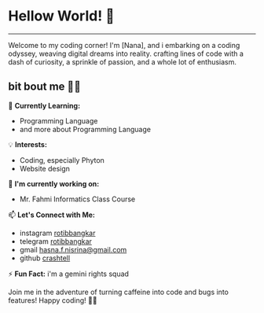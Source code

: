# Hellow World! 👋
---
Welcome to my coding corner! I'm [Nana], and i embarking on a coding odyssey, weaving digital dreams into reality. crafting lines of code with a dash of curiosity, a sprinkle of passion, and a whole lot of enthusiasm.

## bit bout me 🧑‍💻 
🌱 **Currently Learning:**
- Programming Language
- and more about Programming Language

💡 **Interests:**
- Coding, especially Phyton
- Website design

🔭 **I'm currently working on:**
- Mr. Fahmi Informatics Class Course

📫 **Let's Connect with Me:**
  - instagram [rotibbangkar](https://instagram.com/rotibbangkar)
  - telegram [rotibbangkar](https://telegram.com/rotibbangkar)
  - gmail [hasna.f.nisrina@gmail.com](https://mail.google.com/mail/u/?authuser=hasna.f.nisrina@gmail.com)
  - github [crashtell](https://github.com/crashtell)

⚡ **Fun Fact:**
i'm a gemini rights squad

Join me in the adventure of turning caffeine into code and bugs into features! Happy coding! 🚴‍♀️
